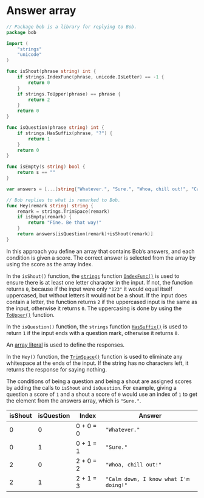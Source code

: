 # Answer array

```go
// Package bob is a library for replying to Bob.
package bob

import (
	"strings"
	"unicode"
)

func isShout(phrase string) int {
	if strings.IndexFunc(phrase, unicode.IsLetter) == -1 {
		return 0
	}
	if strings.ToUpper(phrase) == phrase {
		return 2
	}
	return 0
}

func isQuestion(phrase string) int {
	if strings.HasSuffix(phrase, "?") {
		return 1
	}
	return 0
}

func isEmpty(s string) bool {
	return s == ""
}

var answers = [...]string{"Whatever.", "Sure.", "Whoa, chill out!", "Calm down, I know what I'm doing!"}

// Bob replies to what is remarked to Bob.
func Hey(remark string) string {
	remark = strings.TrimSpace(remark)
	if isEmpty(remark) {
		return "Fine. Be that way!"
	}
	return answers[isQuestion(remark)+isShout(remark)]
}
```

In this approach you define an array that contains Bob’s answers, and each condition is given a score.
The correct answer is selected from the array by using the score as the array index.

In the `isShout()` function, the [`strings`][strings] function [`IndexFunc()`][indexfunc] is used to ensure there is at least one letter character in the input.
If not, the function returns `0`, because if the input were only `"123"` it would equal itself uppercased, but without letters it would not be a shout.
If the input does contain a letter, the function returns `2` if the uppercased input is the same as the input,
otherwise it returns `0`.
The uppercasing is done by using the [`ToUpper()`][toupper] function.

In the `isQuestion()` function, the `strings` function [`HasSuffix()`][hassuffix] is used to return `1` if the input ends with a question mark,
otherwise it returns `0`.

An [array literal][array-literal] is used to define the responses.

In the `Hey()` function, the [`TrimSpace()`][trimspace] function is used to eliminate any whitespace at the ends of the input.
If the string has no characters left, it returns the response for saying nothing.

The conditions of being a question and being a shout are assigned scores by adding the calls to `isShout` and `isQuestion`.
For example, giving a question a score of `1` and a shout a score of `0` would use an index of `1` to get the element from the answers array, which is `"Sure."`.

| isShout | isQuestion | Index     | Answer                                |
| ------- | ---------- | --------- | ------------------------------------- |
|       0 |          0 | 0 + 0 = 0 | `"Whatever."`                         |
|       0 |          1 | 0 + 1 = 1 | `"Sure."`                             |
|       2 |          0 | 2 + 0 = 2 | `"Whoa, chill out!"`                  |
|       2 |          1 | 2 + 1 = 3 | `"Calm down, I know what I'm doing!"` |


[strings]: https://pkg.go.dev/strings@go1.19.4
[indexfunc]: https://pkg.go.dev/strings@go1.19.4#IndexFunc
[toupper]: https://pkg.go.dev/strings@go1.19.4#ToUpper
[hassuffix]: https://pkg.go.dev/strings#example-HasSuffix
[trimspace]: https://pkg.go.dev/strings#TrimSpace
[array-literal]: https://yourbasic.org/golang/three-dots-ellipsis/

